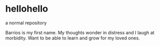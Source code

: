 # hellohello

a normal repository

Barrios is my first name. My thoughts wonder in distress and I laugh at morbidity. 
Want to be able to learn and grow for my loved ones.
